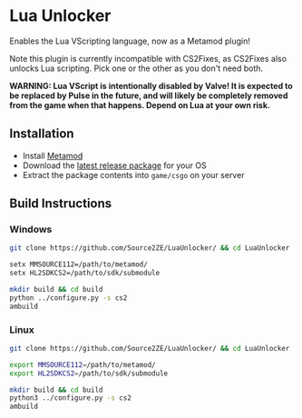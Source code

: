 # Lua Unlocker

Enables the Lua VScripting language, now as a Metamod plugin!

Note this plugin is currently incompatible with CS2Fixes, as CS2Fixes also unlocks Lua scripting. Pick one or the other as you don't need both.

**WARNING: Lua VScript is intentionally disabled by Valve! It is expected to be replaced by Pulse in the future, and will likely be completely removed from the game when that happens. Depend on Lua at your own risk.**

## Installation

- Install [Metamod](https://www.sourcemm.net/downloads.php?branch=dev)
- Download the [latest release package](https://github.com/Source2ZE/LuaUnlocker/releases/latest) for your OS
- Extract the package contents into `game/csgo` on your server

## Build Instructions

### Windows
```bash
git clone https://github.com/Source2ZE/LuaUnlocker/ && cd LuaUnlocker

setx MMSOURCE112=/path/to/metamod/
setx HL2SDKCS2=/path/to/sdk/submodule

mkdir build && cd build
python ../configure.py -s cs2
ambuild
```

### Linux
```bash
git clone https://github.com/Source2ZE/LuaUnlocker/ && cd LuaUnlocker

export MMSOURCE112=/path/to/metamod/
export HL2SDKCS2=/path/to/sdk/submodule

mkdir build && cd build
python3 ../configure.py -s cs2
ambuild
```
